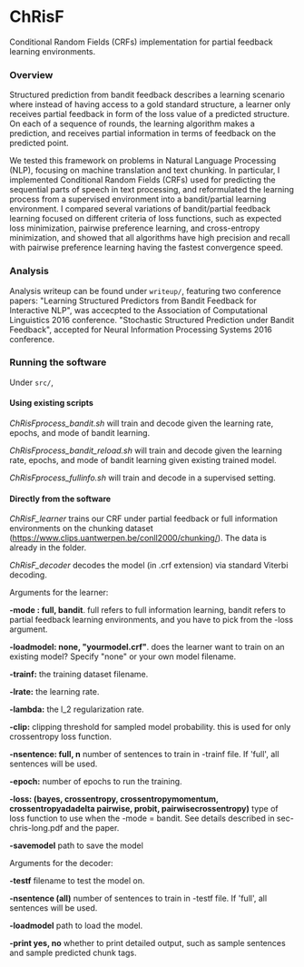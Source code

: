 # ChRisF
Conditional Random Fields (CRFs) implementation for partial feedback learning environments.

### Overview

Structured prediction from bandit feedback describes a learning scenario where instead of having access to a gold standard structure, a learner only receives partial feedback in form of the loss value of a predicted structure. On each of a sequence of rounds, the learning algorithm makes a prediction, and receives partial information in terms of feedback on the predicted point.

We tested this framework on problems in Natural Language Processing (NLP), focusing on machine translation and text chunking. In particular, I implemented Conditional Random Fields (CRFs) used for predicting the sequential parts of speech in text processing, and reformulated the learning process from a supervised environment into a bandit/partial learning environment. I compared several variations of bandit/partial feedback learning focused on different criteria of loss functions, such as expected loss minimization, pairwise preference learning, and cross-entropy minimization, and showed that all algorithms have high precision and recall with pairwise preference learning having the fastest convergence speed. 

### Analysis 

Analysis writeup can be found under `writeup/`, featuring two conference papers: "Learning Structured Predictors from Bandit Feedback for Interactive NLP", was accecpted to the Association of Computational Linguistics 2016 conference. "Stochastic Structured Prediction under Bandit Feedback", accepted for Neural Information Processing Systems 2016 conference.
### Running the software 

Under `src/`, 

#### Using existing scripts

*ChRisFprocess_bandit.sh* will train and decode given the learning rate, epochs, and mode of bandit learning.

*ChRisFprocess_bandit_reload.sh* will train and decode given the learning rate, epochs, and mode of bandit learning given existing trained model.

*ChRisFprocess_fullinfo.sh* will train and decode in a supervised setting.

#### Directly from the software

*ChRisF_learner* trains our CRF under partial feedback or full information environments on the chunking dataset (https://www.clips.uantwerpen.be/conll2000/chunking/). The data is already in the folder.

*ChRisF_decoder* decodes the model (in .crf extension) via standard Viterbi decoding.

Arguments for the learner:

**-mode : full, bandit**. full refers to full information learning, bandit refers to partial feedback learning environments, and you have to pick from the -loss argument. 

**-loadmodel: none, "yourmodel.crf"**. does the learner want to train on an existing model? Specify "none" or your own model filename. 

**-trainf:** the training dataset filename.

**-lrate:** the learning rate.

**-lambda:** the l_2 regularization rate.

**-clip:** clipping threshold for sampled model probability. this is used for only crossentropy loss function.

**-nsentence: full, n** number of sentences to train in -trainf file. If 'full', all sentences will be used.

**-epoch:** number of epochs to run the training.

**-loss: (bayes, crossentropy, crossentropymomentum, crossentropyadadelta pairwise, probit, pairwisecrossentropy)** type of loss function to use when the -mode = bandit. See details described in sec-chris-long.pdf and the paper.

**-savemodel** path to save the model

Arguments for the decoder:

**-testf** filename to test the model on.

**-nsentence (all)** number of sentences to train in -testf file. If 'full', all sentences will be used.

**-loadmodel** path to load the model.

**-print yes, no** whether to print detailed output, such as sample sentences and sample predicted chunk tags.


